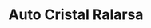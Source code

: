 ---
title: "Auto Cristal Ralarsa"
url: /amorebieta-etxano/auto-cristal-ralarsa/
shop: reparación de automóviles
---